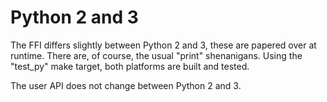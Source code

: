 # Python 2 and 3

The FFI differs slightly between Python 2 and 3, these are papered over
at runtime.  There are, of course, the usual "print" shenanigans.
Using the "test_py" make target, both platforms are built and tested.

The user API does not change between Python 2 and 3.
